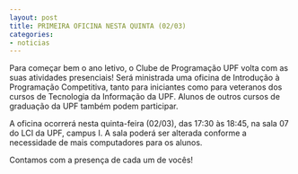 ```yaml
---
layout: post
title: PRIMEIRA OFICINA NESTA QUINTA (02/03)
categories:
- noticias
---
```


Para começar bem o ano letivo, o Clube de Programação UPF volta
com as suas atividades presenciais! Será ministrada uma oficina de Introdução 
à Programação Competitiva, tanto para iniciantes como para veteranos dos cursos 
de Tecnologia da Informação da UPF. Alunos de outros cursos de graduação da 
UPF também podem participar.


A oficina ocorrerá nesta quinta-feira (02/03), das 17:30 às 18:45, na sala 07 
do LCI da UPF, campus I. A sala poderá ser alterada conforme a necessidade de 
mais computadores para os alunos.

Contamos com a presença de cada um de vocês!
